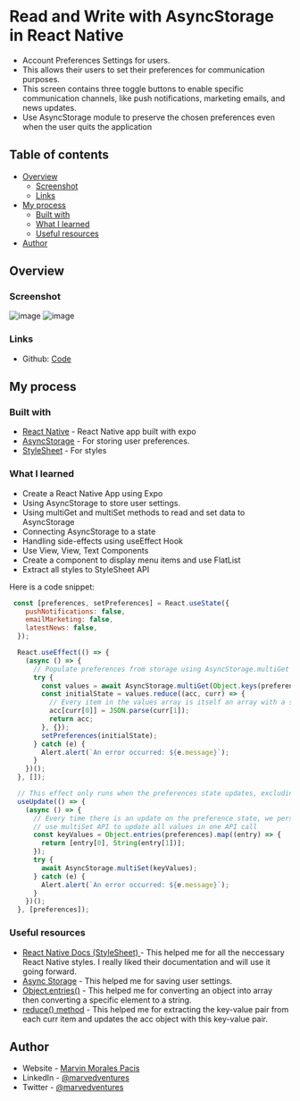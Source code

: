 # Read and Write with AsyncStorage in React Native

- Account Preferences Settings for users.  
- This allows their users to set their preferences for communication purposes. 
- This screen contains three toggle buttons to enable specific communication channels, like push notifications, marketing emails, and news updates. 
- Use AsyncStorage module to preserve the chosen preferences even when the user quits the application

## Table of contents

- [Overview](#overview)
  - [Screenshot](#screenshot)
  - [Links](#links)
- [My process](#my-process)
  - [Built with](#built-with)
  - [What I learned](#what-i-learned)
  - [Useful resources](#useful-resources)
- [Author](#author)

## Overview

### Screenshot
![image](https://user-images.githubusercontent.com/108392678/215760264-7f9699de-fd9c-46cd-9ed1-ed7e9c65dcdf.png)
![image](https://user-images.githubusercontent.com/108392678/215760296-61548d5e-d6cd-4c44-bfdf-812e6ac97a26.png)


### Links

- Github: [Code](https://github.com/marvedventures/read-and-write-with-asyncstorage)

## My process

### Built with

- [React Native](https://reactnative.dev/docs/environment-setup) - React Native app built with expo
- [AsyncStorage](https://react-native-async-storage.github.io/async-storage/docs/api/) - For storing user preferences.
- [StyleSheet](https://reactnative.dev/docs/stylesheet) - For styles

### What I learned

- Create a React Native App using Expo
- Using AsyncStorage to store user settings.
- Using multiGet and multiSet methods to read and set data to AsyncStorage
- Connecting AsyncStorage to a state
- Handling side-effects using useEffect Hook
- Use View, View, Text Components
- Create a component to display menu items and use FlatList
- Extract all styles to StyleSheet API

Here is a code snippet:

```jsx
 const [preferences, setPreferences] = React.useState({
    pushNotifications: false,
    emailMarketing: false,
    latestNews: false,
  });

  React.useEffect(() => {
    (async () => {
      // Populate preferences from storage using AsyncStorage.multiGet
      try {
        const values = await AsyncStorage.multiGet(Object.keys(preferences));
        const initialState = values.reduce((acc, curr) => {
          // Every item in the values array is itself an array with a string key and a stringified value, i.e ['pushNotifications', 'false']
          acc[curr[0]] = JSON.parse(curr[1]);
          return acc;
        }, {});
        setPreferences(initialState);
      } catch (e) {
        Alert.alert(`An error occurred: ${e.message}`);
      }
    })();
  }, []);

  // This effect only runs when the preferences state updates, excluding initial mount
  useUpdate(() => {
    (async () => {
      // Every time there is an update on the preference state, we persist it on storage
      // use multiSet API to update all values in one API call
      const keyValues = Object.entries(preferences).map((entry) => {
        return [entry[0], String(entry[1])];
      });
      try {
        await AsyncStorage.multiSet(keyValues);
      } catch (e) {
        Alert.alert(`An error occurred: ${e.message}`);
      }
    })();
  }, [preferences]);
```

### Useful resources

- [React Native Docs (StyleSheet) ](https://reactnative.dev/docs/stylesheet) - This helped me for all the neccessary React Native styles. I really liked their documentation and will use it going forward.
- [Async Storage](https://react-native-async-storage.github.io/async-storage/docs/api/) - This helped me for saving user settings.
- [Object.entries()](https://developer.mozilla.org/en-US/docs/Web/JavaScript/Reference/Global_Objects/Object/entries) - This helped me for converting an object into array then converting a specific element to a string.
- [reduce() method](https://developer.mozilla.org/en-US/docs/Web/JavaScript/Reference/Global_Objects/Array/reduce) - This helped me for extracting the key-value pair from each curr item and updates the acc object with this key-value pair. 

## Author

- Website - [Marvin Morales Pacis](https://marvin-morales-pacis.vercel.app/)
- LinkedIn - [@marvedventures](https://www.linkedin.com/in/marvedventures/)
- Twitter - [@marvedventures](https://www.twitter.com/marvedventures)
